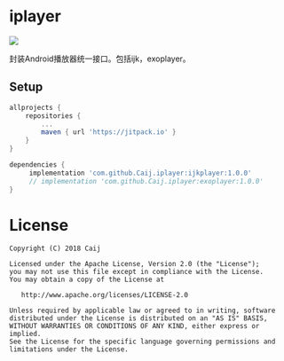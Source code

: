 # iplayer

[![](https://jitpack.io/v/Caij/iplayer.svg)](https://jitpack.io/#Caij/iplayer)

封装Android播放器统一接口。包括ijk，exoplayer。

## Setup

```gradle
allprojects {
    repositories {
        ...
        maven { url 'https://jitpack.io' }
    }
}

dependencies {
     implementation 'com.github.Caij.iplayer:ijkplayer:1.0.0'
     // implementation 'com.github.Caij.iplayer:exoplayer:1.0.0'
}
```

# License

```
Copyright (C) 2018 Caij

Licensed under the Apache License, Version 2.0 (the "License");
you may not use this file except in compliance with the License.
You may obtain a copy of the License at

   http://www.apache.org/licenses/LICENSE-2.0

Unless required by applicable law or agreed to in writing, software
distributed under the License is distributed on an "AS IS" BASIS,
WITHOUT WARRANTIES OR CONDITIONS OF ANY KIND, either express or implied.
See the License for the specific language governing permissions and
limitations under the License.
```